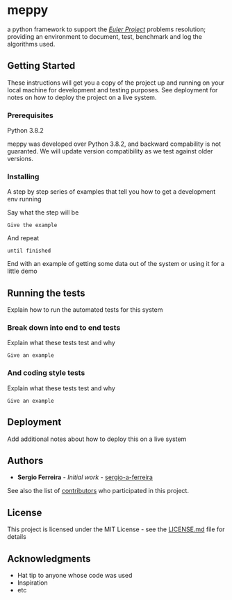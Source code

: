 # meppy
a python framework to support the *[Euler Project](https://projecteuler.net/)* problems resolution; providing an environment to document, test, benchmark and log the algorithms used.

## Getting Started
These instructions will get you a copy of the project up and running on your local machine for development and testing purposes. 
See deployment for notes on how to deploy the project on a live system.


### Prerequisites

Python 3.8.2

meppy was developed over Python 3.8.2, and backward compability is not guaranted.
We will update version compatibility as we test against older versions.


### Installing

A step by step series of examples that tell you how to get a development env running

Say what the step will be

```
Give the example
```

And repeat

```
until finished
```

End with an example of getting some data out of the system or using it for a little demo

## Running the tests

Explain how to run the automated tests for this system

### Break down into end to end tests

Explain what these tests test and why

```
Give an example
```

### And coding style tests

Explain what these tests test and why

```
Give an example
```

## Deployment

Add additional notes about how to deploy this on a live system


## Authors

* **Sergio Ferreira** - *Initial work* - [sergio-a-ferreira](https://github.com/sergio-a-ferreira)

See also the list of [contributors](https://github.com/your/project/contributors) who participated in this project.

## License

This project is licensed under the MIT License - see the [LICENSE.md](LICENSE.md) file for details

## Acknowledgments

* Hat tip to anyone whose code was used
* Inspiration
* etc
